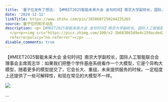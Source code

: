 ```yaml
---
title: '量子位发布了想法: 【#MEET2025智能未来大会 金句时间】南京大学副校长，国际人工智能联合会理事会主席周志华：如果我们把整个学件基座系统看作一个大模型，它是...'
date: '2024-12-12'
linkTitle: https://www.zhihu.com/pin/1850607250244235265
source: 量子位的知乎动态
description: <p>【#MEET2025智能未来大会 金句时间】南京大学副校长，国际人工智能联合会理事会主席周志华：如果我们把整个学件基座系统看作一个大模型，它是个异构大模型，随着更多的模型提交了，它会长大、重组，未来提供服务的时候，一定程度上还提供了一些可解释性，和现在常见的大模型不一样。
  </p><p><img src="https://picx.zhimg.com/100/v2-3b683865d9e4c259acded2cb9fb999c5_720w.jpg"
  referrerpolicy="no-referrer"></p> ...
disable_comments: true
---
```

<p>【#MEET2025智能未来大会 金句时间】南京大学副校长，国际人工智能联合会理事会主席周志华：如果我们把整个学件基座系统看作一个大模型，它是个异构大模型，随着更多的模型提交了，它会长大、重组，未来提供服务的时候，一定程度上还提供了一些可解释性，和现在常见的大模型不一样。 </p><p><img src="https://picx.zhimg.com/100/v2-3b683865d9e4c259acded2cb9fb999c5_720w.jpg" referrerpolicy="no-referrer"></p> ...